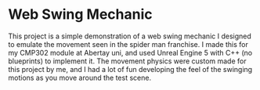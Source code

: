 # Web Swing Mechanic
This project is a simple demonstration of a web swing mechanic I designed to emulate the movement seen in the spider man franchise. 
I made this for my CMP302 module at Abertay uni, and used Unreal Engine 5 with C++ (no blueprints) to implement it. The movement
physics were custom made for this project by me, and I had a lot of fun developing the feel of the swinging motions as you move
around the test scene.
